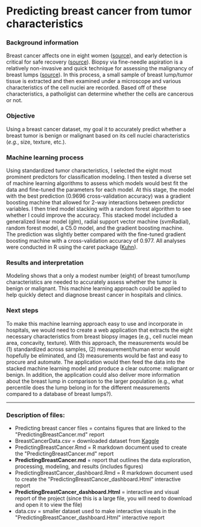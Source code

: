 # Predicting breast cancer from tumor characteristics

### Background information

Breast cancer affects one in eight women ([source](http://www.breastcancer.org/symptoms/understand_bc/statistics)), and early detection is critical for safe recovery ([source](http://www.cancerresearchuk.org/about-cancer/cancer-symptoms/why-is-early-diagnosis-important)).  Biopsy via fine-needle aspiration is a relatively non-invasive and quick technique for assessing the malignancy of breast lumps ([source](https://bmccancer.biomedcentral.com/articles/10.1186/1471-2407-12-41)). In this process, a small sample of breast lump/tumor tissue is extracted and then examined under a microscope and various characteristics of the cell nuclei are recorded. Based off of these characteristics, a patholigist can determine whether the cells are cancerous or not.

### Objective

Using a breast cancer dataset, my goal it to accurately predict whether a breast tumor is benign or malignant based on its cell nuclei characteristics (*e.g.*, size, texture, etc.).

### Machine learning process

Using standardized tumor characteristics, I selected the eight most prominent predictors for classification modeling. I then tested a diverse set of machine learning algorithms to assess which models would best fit the data and fine-tuned the parameters for each model. At this stage, the model with the best prediction (0.9696 cross-validation accuracy) was a gradient boosting machine that allowed for 2-way interactions between predictor variables. I then tried model stacking with a random forest algorithm to see whether I could improve the accuracy. This stacked model included a generalized linear model (glm), radial support vector machine (svmRadial), random forest model, a C5.0 model, and the gradient boosting machine. The prediction was slightly better compared with the fine-tuned gradient boosting machine with a cross-validation accuracy of 0.977. All analyses were conducted in R using the caret package ([Kuhn](https://CRAN.R-project.org/package=caret)). 

### Results and interpretation

Modeling shows that a only a modest number (eight) of breast tumor/lump characteristics are needed to accurately assess whether the tumor is benign or malignant. This machine learning approach could be applied to help quickly detect and diagnose breast cancer in hospitals and clinics. 

### Next steps

To make this machine learning approach easy to use and incorporate in hospitals, we would need to create a web application that extracts the eight necessary characteristics from breast biopsy images (e.g., cell nuclei mean area, concavity, texture). With this approach, the measurements would be (1) standardized across samples, (2) measurement/human error would hopefully be eliminated, and (3) measurements would be fast and easy to procure and automate. The application would then feed the data into the stacked machine learning model and produce a clear outcome: malignant or benign. In addition, the application could also deliver more information about the breast lump in comparison to the larger population (e.g., what percentile does the lump belong in for the different measurements compared to a database of breast lumps?).

---
### Description of files:

* Predicting breast cancer files = contains figures that are linked to the "PredictingBreastCancer.md" report
* BreastCancerData.csv = downloaded dataset from [Kaggle](https://www.kaggle.com/uciml/breast-cancer-wisconsin-data)
* PredictingBreastCancer.Rmd = R markdown document used to create the "PredictingBreastCancer.md" report
* **PredictingBreastCancer.md** = report that outlines the data exploration, processing, modeling, and results (includes figures)
* PredictingBreastCancer_dashboard.Rmd = R markdown document used to create the "PredictingBreastCancer_dashboard.Html" interactive report
* **PredictingBreastCancer_dashboard.Html** = interactive and visual report of the project (since this is a large file, you will need to download and open it to view the file)
* data.csv = smaller dataset used to make interactive visuals in the "PredictingBreastCancer_dashboard.Html" interactive report
